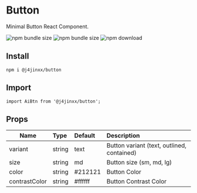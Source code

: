 # Button
Minimal Button React Component.

![npm bundle size](https://img.shields.io/bundlephobia/min/@j4jinxx/button)
![npm bundle size](https://img.shields.io/bundlephobia/minzip/@j4jinxx/button)
![npm download](https://img.shields.io/npm/dm/@j4jinxx/button.svg)

## Install
    npm i @j4jinxx/button

## Import
    import AiBtn from '@j4jinxx/button';


## Props
|   Name        |  Type  |   Default       | Description |
|---------------|:-------|:----------------|:------------|
| variant       | string | text            | Button variant (text, outlined, contained) |
| size          | string | md              | Button size (sm, md, lg)  |
| color         | string | #212121         | Button Color  |
| contrastColor | string | #ffffff         | Button Contrast Color  |
